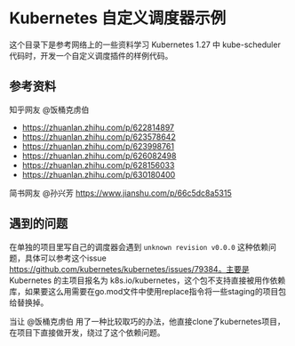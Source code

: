 # Kubernetes 自定义调度器示例

这个目录下是参考网络上的一些资料学习 Kubernetes 1.27 中 kube-scheduler 代码时，开发一个自定义调度插件的样例代码。

## 参考资料

知乎网友 @饭桶克虏伯

* https://zhuanlan.zhihu.com/p/622814897
* https://zhuanlan.zhihu.com/p/623578642
* https://zhuanlan.zhihu.com/p/623998761
* https://zhuanlan.zhihu.com/p/626082498
* https://zhuanlan.zhihu.com/p/628156033
* https://zhuanlan.zhihu.com/p/630180400

简书网友 @孙兴芳
https://www.jianshu.com/p/66c5dc8a5315

## 遇到的问题

在单独的项目里写自己的调度器会遇到 `unknown revision v0.0.0` 这种依赖问题，具体可以参考这个issue https://github.com/kubernetes/kubernetes/issues/79384。主要是 Kubernetes 的主项目报名为 k8s.io/kubernetes，这个包不支持直接被用作依赖库，如果要这么用需要在go.mod文件中使用replace指令将一些staging的项目包给替换掉。

当让 @饭桶克虏伯 用了一种比较取巧的办法，他直接clone了kubernetes项目，在项目下直接做开发，绕过了这个依赖问题。
